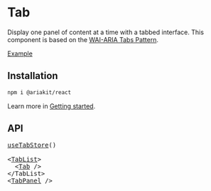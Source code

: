 # Tab

<p data-description>
  Display one panel of content at a time with a tabbed interface. This component is based on the <a href="https://www.w3.org/WAI/ARIA/apg/patterns/tabpanel/">WAI-ARIA Tabs Pattern</a>.
</p>

<a href="../examples/tab/index.tsx" data-playground>Example</a>

## Installation

```sh
npm i @ariakit/react
```

Learn more in [Getting started](/guide/getting-started).

## API

<pre data-api>
<a href="/apis/tab-store">useTabStore</a>()

&lt;<a href="/apis/tab-list">TabList</a>&gt;
  &lt;<a href="/apis/tab">Tab</a> /&gt;
&lt;/TabList&gt;
&lt;<a href="/apis/tab-panel">TabPanel</a> /&gt;
</pre>
